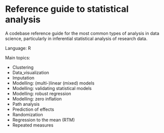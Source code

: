 # Reference guide to statistical analysis
A codebase reference guide for the most common types of analysis in data science, particularly in inferential statistical analysis of research data.

Language: R

Main topics:
- Clustering
- Data_visualization		
- Imputation			
- Modelling: (multi-)linear (mixed) models
- Modelling: validating statistical models
- Modelling: robust regression
- Modelling: zero inflation
- Path analysis
- Prediction of effects
- Randomization
- Regression to the mean (RTM)
- Repeated measures

